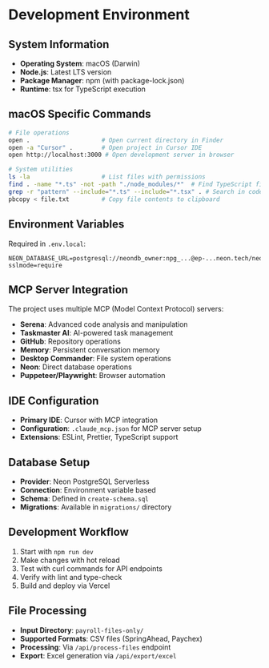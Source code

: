 # Development Environment

## System Information
- **Operating System**: macOS (Darwin)
- **Node.js**: Latest LTS version
- **Package Manager**: npm (with package-lock.json)
- **Runtime**: tsx for TypeScript execution

## macOS Specific Commands
```bash
# File operations
open .                    # Open current directory in Finder
open -a "Cursor" .        # Open project in Cursor IDE
open http://localhost:3000 # Open development server in browser

# System utilities
ls -la                    # List files with permissions
find . -name "*.ts" -not -path "./node_modules/*"  # Find TypeScript files
grep -r "pattern" --include="*.ts" --include="*.tsx" . # Search in code
pbcopy < file.txt         # Copy file contents to clipboard
```

## Environment Variables
Required in `.env.local`:
```
NEON_DATABASE_URL=postgresql://neondb_owner:npg_...@ep-...neon.tech/neondb?sslmode=require
```

## MCP Server Integration
The project uses multiple MCP (Model Context Protocol) servers:
- **Serena**: Advanced code analysis and manipulation
- **Taskmaster AI**: AI-powered task management 
- **GitHub**: Repository operations
- **Memory**: Persistent conversation memory
- **Desktop Commander**: File system operations
- **Neon**: Direct database operations
- **Puppeteer/Playwright**: Browser automation

## IDE Configuration
- **Primary IDE**: Cursor with MCP integration
- **Configuration**: `.claude_mcp.json` for MCP server setup
- **Extensions**: ESLint, Prettier, TypeScript support

## Database Setup
- **Provider**: Neon PostgreSQL Serverless
- **Connection**: Environment variable based
- **Schema**: Defined in `create-schema.sql`
- **Migrations**: Available in `migrations/` directory

## Development Workflow
1. Start with `npm run dev`
2. Make changes with hot reload
3. Test with curl commands for API endpoints
4. Verify with lint and type-check
5. Build and deploy via Vercel

## File Processing
- **Input Directory**: `payroll-files-only/`
- **Supported Formats**: CSV files (SpringAhead, Paychex)
- **Processing**: Via `/api/process-files` endpoint
- **Export**: Excel generation via `/api/export/excel`
